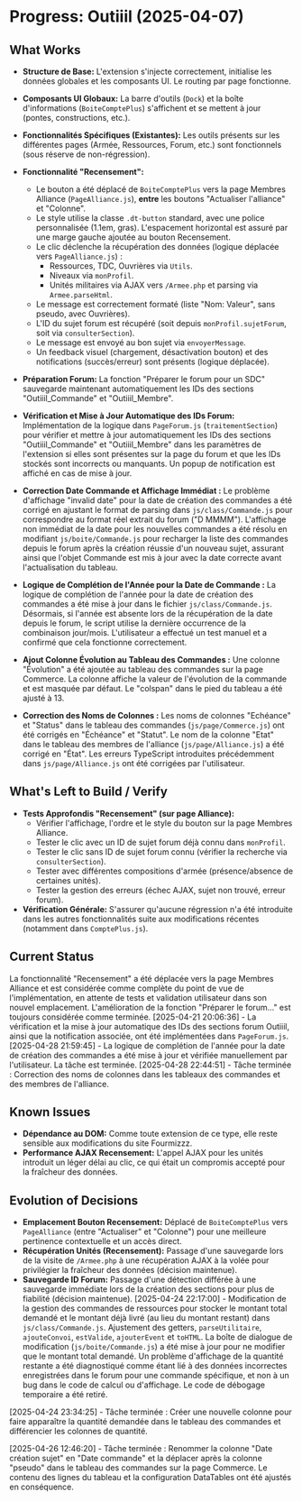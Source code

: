 # Progress: Outiiil (2025-04-07)

## What Works
- **Structure de Base:** L'extension s'injecte correctement, initialise les données globales et les composants UI. Le routing par page fonctionne.
- **Composants UI Globaux:** La barre d'outils (`Dock`) et la boîte d'informations (`BoiteComptePlus`) s'affichent et se mettent à jour (pontes, constructions, etc.).
- **Fonctionnalités Spécifiques (Existantes):** Les outils présents sur les différentes pages (Armée, Ressources, Forum, etc.) sont fonctionnels (sous réserve de non-régression).
- **Fonctionnalité "Recensement":**
    - Le bouton a été déplacé de `BoiteComptePlus` vers la page Membres Alliance (`PageAlliance.js`), **entre** les boutons "Actualiser l'alliance" et "Colonne".
    - Le style utilise la classe `.dt-button` standard, avec une police personnalisée (1.1em, gras). L'espacement horizontal est assuré par une marge gauche ajoutée au bouton Recensement.
    - Le clic déclenche la récupération des données (logique déplacée vers `PageAlliance.js`) :
        - Ressources, TDC, Ouvrières via `Utils`.
        - Niveaux via `monProfil`.
        - Unités militaires via AJAX vers `/Armee.php` et parsing via `Armee.parseHtml`.
    - Le message est correctement formaté (liste "Nom: Valeur", sans pseudo, avec Ouvrières).
    - L'ID du sujet forum est récupéré (soit depuis `monProfil.sujetForum`, soit via `consulterSection`).
    - Le message est envoyé au bon sujet via `envoyerMessage`.
    - Un feedback visuel (chargement, désactivation bouton) et des notifications (succès/erreur) sont présents (logique déplacée).
- **Préparation Forum:** La fonction "Préparer le forum pour un SDC" sauvegarde maintenant automatiquement les IDs des sections "Outiiil_Commande" et "Outiiil_Membre".
- **Vérification et Mise à Jour Automatique des IDs Forum:** Implémentation de la logique dans `PageForum.js` (`traitementSection`) pour vérifier et mettre à jour automatiquement les IDs des sections "Outiiil_Commande" et "Outiiil_Membre" dans les paramètres de l'extension si elles sont présentes sur la page du forum et que les IDs stockés sont incorrects ou manquants. Un popup de notification est affiché en cas de mise à jour.

- **Correction Date Commande et Affichage Immédiat :** Le problème d'affichage "invalid date" pour la date de création des commandes a été corrigé en ajustant le format de parsing dans `js/class/Commande.js` pour correspondre au format réel extrait du forum ("D MMMM"). L'affichage non immédiat de la date pour les nouvelles commandes a été résolu en modifiant `js/boite/Commande.js` pour recharger la liste des commandes depuis le forum après la création réussie d'un nouveau sujet, assurant ainsi que l'objet Commande est mis à jour avec la date correcte avant l'actualisation du tableau.
- **Logique de Complétion de l'Année pour la Date de Commande :** La logique de complétion de l'année pour la date de création des commandes a été mise à jour dans le fichier `js/class/Commande.js`. Désormais, si l'année est absente lors de la récupération de la date depuis le forum, le script utilise la dernière occurrence de la combinaison jour/mois. L'utilisateur a effectué un test manuel et a confirmé que cela fonctionne correctement.
- **Ajout Colonne Évolution au Tableau des Commandes :** Une colonne "Évolution" a été ajoutée au tableau des commandes sur la page Commerce. La colonne affiche la valeur de l'évolution de la commande et est masquée par défaut. Le "colspan" dans le pied du tableau a été ajusté à 13.
- **Correction des Noms de Colonnes :** Les noms de colonnes "Echéance" et "Status" dans le tableau des commandes (`js/page/Commerce.js`) ont été corrigés en "Échéance" et "Statut". Le nom de la colonne "Etat" dans le tableau des membres de l'alliance (`js/page/Alliance.js`) a été corrigé en "État". Les erreurs TypeScript introduites précédemment dans `js/page/Alliance.js` ont été corrigées par l'utilisateur.

## What's Left to Build / Verify
- **Tests Approfondis "Recensement" (sur page Alliance):**
    - Vérifier l'affichage, l'ordre et le style du bouton sur la page Membres Alliance.
    - Tester le clic avec un ID de sujet forum déjà connu dans `monProfil`.
    - Tester le clic sans ID de sujet forum connu (vérifier la recherche via `consulterSection`).
    - Tester avec différentes compositions d'armée (présence/absence de certaines unités).
    - Tester la gestion des erreurs (échec AJAX, sujet non trouvé, erreur forum).
- **Vérification Générale:** S'assurer qu'aucune régression n'a été introduite dans les autres fonctionnalités suite aux modifications récentes (notamment dans `ComptePlus.js`).

## Current Status
La fonctionnalité "Recensement" a été déplacée vers la page Membres Alliance et est considérée comme complète du point de vue de l'implémentation, en attente de tests et validation utilisateur dans son nouvel emplacement. L'amélioration de la fonction "Préparer le forum..." est toujours considérée comme terminée.
[2025-04-21 20:06:36] - La vérification et la mise à jour automatique des IDs des sections forum Outiiil, ainsi que la notification associée, ont été implémentées dans `PageForum.js`.
[2025-04-28 21:59:45] - La logique de complétion de l'année pour la date de création des commandes a été mise à jour et vérifiée manuellement par l'utilisateur. La tâche est terminée.
[2025-04-28 22:44:51] - Tâche terminée : Correction des noms de colonnes dans les tableaux des commandes et des membres de l'alliance.

## Known Issues
- **Dépendance au DOM:** Comme toute extension de ce type, elle reste sensible aux modifications du site Fourmizzz.
- **Performance AJAX Recensement:** L'appel AJAX pour les unités introduit un léger délai au clic, ce qui était un compromis accepté pour la fraîcheur des données.

## Evolution of Decisions
- **Emplacement Bouton Recensement:** Déplacé de `BoiteComptePlus` vers `PageAlliance` (entre "Actualiser" et "Colonne") pour une meilleure pertinence contextuelle et un accès direct.
- **Récupération Unités (Recensement):** Passage d'une sauvegarde lors de la visite de `/Armee.php` à une récupération AJAX à la volée pour privilégier la fraîcheur des données (décision maintenue).
- **Sauvegarde ID Forum:** Passage d'une détection différée à une sauvegarde immédiate lors de la création des sections pour plus de fiabilité (décision maintenue).
[2025-04-24 22:17:00] - Modification de la gestion des commandes de ressources pour stocker le montant total demandé et le montant déjà livré (au lieu du montant restant) dans `js/class/Commande.js`. Ajustement des getters, `parseUtilitaire`, `ajouteConvoi`, `estValide`, `ajouterEvent` et `toHTML`. La boîte de dialogue de modification (`js/boite/Commande.js`) a été mise à jour pour ne modifier que le montant total demandé. Un problème d'affichage de la quantité restante a été diagnostiqué comme étant lié à des données incorrectes enregistrées dans le forum pour une commande spécifique, et non à un bug dans le code de calcul ou d'affichage. Le code de débogage temporaire a été retiré.

[2025-04-24 23:34:25] - Tâche terminée : Créer une nouvelle colonne pour faire apparaître la quantité demandée dans le tableau des commandes et différencier les colonnes de quantité.

[2025-04-26 12:46:20] - Tâche terminée : Renommer la colonne "Date création sujet" en "Date commande" et la déplacer après la colonne "pseudo" dans le tableau des commandes sur la page Commerce. Le contenu des lignes du tableau et la configuration DataTables ont été ajustés en conséquence.
